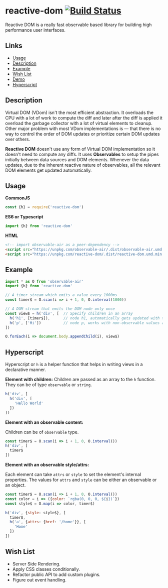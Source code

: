 # reactive-dom [![Build Status](https://travis-ci.org/tusharmath/reactive-dom.svg?branch=master)](https://travis-ci.org/tusharmath/reactive-dom)
Reactive DOM is a really fast observable based library for building high performance user interfaces.

## Links
- [Usage](#usage)
- [Description](#description)
- [Example](#example)
- [Wish List](#wishlist)
- [Demo](https://github.com/tusharmath/reactive-dom/tree/master/demo)
- [Hyperscript](#hyperscript)

## Description
Virtual DOM (VDom) isn't the most efficient abstraction. It overloads the CPU with a lot of work to compute the diff and later after the diff is applied it overload the garbage collector with a lot of virtual elements to cleanup. Other major problem with most VDom implementations is — that there is no way to control the order of DOM updates or prioritize certain DOM updates over others.

 **Reactive DOM** doesn't use any form of Virtual DOM implementation so it doesn't need to compute any diffs. It uses **Observables** to setup the pipes initially between data sources and DOM elements. Whenever the data updates, due to the inherent reactive nature of observables, all the relevant DOM elements get updated automatically.

## Usage

**CommonJS**
```js
const {h} = require('reactive-dom')
```
**ES6 or Typescript**
```ts
import {h} from 'reactive-dom'
```

**HTML**
```html
<!-- import observable-air as a peer-dependency -->
<script src="https://unpkg.com/observable-air/.dist/observable-air.umd.min.js"></script>
<script src="https://unpkg.com/reactive-dom/.dist/reactive-dom.umd.min.js"></script>
```


## Example
```js
import * as O from 'observable-air'
import {h} from 'reactive-dom'

// A timer stream which emits a value every 1000ms
const timer$ = O.scan(i => i + 1, 0, O.interval(1000))

// A DOM stream that emits the DOM node only once
const view$ = h('div', [  // Specify children in an array
  h('h1', [timer$]),      // node h1, automatically gets updated with text
  h('p', ['Hi'])          // node p, works with non-observable values also
])

O.forEach(i => document.body.appendChild(i), view$)
```

## Hyperscript
Hyperscript or `h` is a helper function that helps in writing views in a declarative manner.

**Element with children:**
Children are passed as an array to the `h` function. They can be of type `observable` or `string`.
```js
h('div', [
  h('div', [
    'Hello World'
  ])
])
```


**Element with an observable content:**

Children can be of `observable` type.
```js
const timer$ = O.scan(i => i + 1, 0, O.interval())
h('div', [
  timer$
])
```

**Element with an observable style/attrs:**

Each element can take `attrs` or `style` to set the element's internal properties. The values for `attrs` and `style` can be either an observable or an object.
```js
const timer$ = O.scan(i => i + 1, 0, O.interval())
const color = i => ({color: `rgba(0, 0, 0, ${i})`})
const style$ = O.map(i => color, timer$)

h('div', {style: style$}, [
  timer$,
  h('a', {attrs: {href: '/home'}}, [
    'Home'
  ])
])
```

## Wish List
- Server Side Rendering.
- Apply CSS classes conditionally.
- Refactor public API to add custom plugins.
- Figure out event handling.
